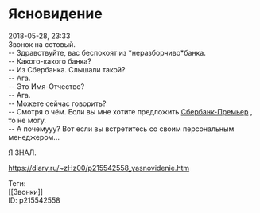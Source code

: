 Ясновидение
============

   
 2018-05-28, 23:33   
  Звонок на сотовый.   
 -- Здравствуйте, вас беспокоят из \*неразборчиво\*банка.   
 -- Какого-какого банка?   
 -- Из Сбербанка. Слышали такой?   
 -- Ага.   
 -- Это Имя-Отчество?   
 -- Ага.   
 -- Можете сейчас говорить?   
 -- Смотря о чём. Если вы мне хотите предложить  [Сбербанк-Премьер](Разговор%20глухого%20с%20глухим)  , то не могу.   
 -- А почемууу? Вот если вы встретитесь со своим персональным менеджером...   
   
 Я ЗНАЛ.   
    
 <https://diary.ru/~zHz00/p215542558_yasnovidenie.htm>   
   
 Теги:   
 [[Звонки]]   
 ID: p215542558